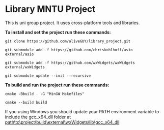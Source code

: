# Library MNTU Project

This is uni group project. It uses cross-platform tools and libraries. 

**To install and set the project run these commands:**

`
git clone https://github.com/aliveGUY/library_project.git
`

`
git submodule add -f https://github.com/chriskohlhoff/asio external/asio
`

`
 git submodule add -f https://github.com/wxWidgets/wxWidgets external/wxWidgets
`

`
git submodule update --init --recursive
`

**To build and run the project run these commands:**

`
cmake -Bbuild . -G "MinGW Makefiles"
`

`
cmake --build build
`

If you using Windows you should update your PATH environment variable to include the gcc_x64_dll folder at <u>path\to\project\build\external\wxWidgets\lib\gcc_x64_dll</u>